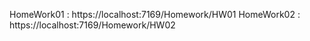 HomeWork01 : https://localhost:7169/Homework/HW01
HomeWork02 : https://localhost:7169/Homework/HW02
